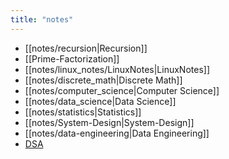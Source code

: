```yaml
---
title: "notes"
---
```


- [[notes/recursion|Recursion]]
- [[Prime-Factorization]]
- [[notes/linux_notes/LinuxNotes|LinuxNotes]]
- [[notes/discrete_math|Discrete Math]]
- [[notes/computer_science|Computer Science]]
- [[notes/data_science|Data Science]]
- [[notes/statistics|Statistics]]
- [[notes/System-Design|System-Design]]
- [[notes/data-engineering|Data Engineering]]
- [DSA](https://docs.google.com/spreadsheets/d/e/2PACX-1vT1Kc_K714X4Ys2E-oZAUn1-DVbcZawsgxTU1IoCkVcywjLAungLHUC9IDiN-YS0_mH7JMLN0z-kHkq/pubhtml?gid=0&single=true)